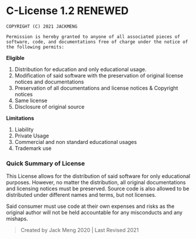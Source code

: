 # C-License 1.2 RENEWED

```
COPYRIGHT (C) 2021 JACKMENG

Permission is hereby granted to anyone of all associated pieces of software, code, and documentations free of charge under the notice of the following permits: 
```

**Eligible**
1. Distribution for education and only educational usage.
2. Modification of said software with the preservation of original license notices and documentations
3. Preservation of all documentations and license notices & Copyright notices
4. Same license
5. Disclosure of original source

**Limitations**
1. Liability
2. Private Usage
3. Commercial and non standard educational usages
4. Trademark use

### Quick Summary of License

This License allows for the distribution of said software for only educational purposes. However, no matter the distribution, all original documentations and licensing
notices must be preserved. Source code is also allowed to be distributed under different names and terms, but not licenses.

Said consumer must use code at their own expenses and risks as the original author will not be held accountable for any misconducts and any mishaps.

> Created by Jack Meng 2020 | Last Revised 2021
